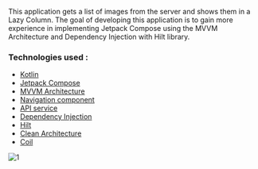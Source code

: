 This application gets a list of images from the server and shows them in a Lazy Column. The goal of
developing this application is to gain more experience in implementing Jetpack Compose using
the MVVM Architecture and Dependency Injection with Hilt library.

### Technologies used :

* [Kotlin](#general-infoa)
* [Jetpack Compose](#general-infoa)
* [MVVM Architecture](#general-infoa)
* [Navigation component](#general-infoa)
* [API service](#general-infoa)
* [Dependency Injection](#general-infoa)
* [Hilt](#general-infoa)
* [Clean Architecture](#general-infoa)
* [Coil](#general-infoa)


![1](https://github.com/NimaKhalili/Pokedex/assets/33953085/e61da2a1-5f45-4f58-aea8-1827c0d9dd57)
